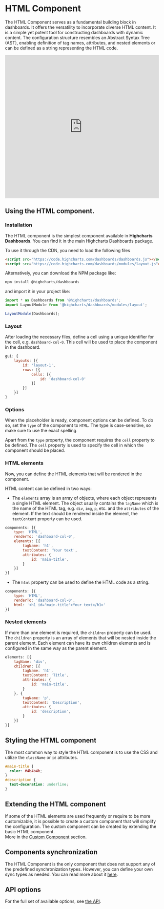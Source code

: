 # HTML Component

The HTML Component serves as a fundamental building block in dashboards. It offers the versatility to incorporate diverse HTML content. It is a simple yet potent tool for constructing dashboards with dynamic content. The configuration structure resembles an Abstract Syntax Tree (AST), enabling definition of tag names, attributes, and nested elements or can be defined as a string representing the HTML code.

<iframe style="width: 100%; height: 470px; border: none;" src='https://www.highcharts.com/samples/embed/dashboards/components/component-html' allow="fullscreen"></iframe>

## Using the HTML component.

### Installation
The HTML component is the simplest component available in **Highcharts Dashboards**. You can find it in the main Highcharts Dashboards package.  

To use it through the CDN, you need to load the following files

```html
<script src="https://code.highcharts.com/dashboards/dashboards.js"></script>
<script src="https://code.highcharts.com/dashboards/modules/layout.js"></script>
```

Alternatively, you can download the NPM package like:
```bash
npm install @highcharts/dashboards
```
and import it in your project like:
```js
import * as Dashboards from '@highcharts/dashboards';
import LayoutModule from '@highcharts/dashboards/modules/layout';

LayoutModule(Dashboards);
```

### Layout
After loading the necessary files, define a cell using a unique identifier for the cell, e.g. `dashboard-col-0`. This cell will be used to place the component in the dashboard.

```js
gui: {
    layouts: [{
        id: 'layout-1',
        rows: [{
            cells: [{
                id: 'dashboard-col-0'
            }]
        }]
    }]
}
```

### Options
When the placeholder is ready, component options can be defined. To do so, set the `type` of the component to `HTML`. The type is case-sensitive, so make sure to use the exact spelling.

Apart from the `type` property, the component requires the `cell` property to be defined. The `cell` property is used to specify the cell in which the component should be placed.

### HTML elements
Now, you can define the HTML elements that will be rendered in the component.  

HTML content can be defined in two ways:
- The `elements` array is an array of objects, where each object represents a single HTML element. The object usually contains the `tagName` which is the name of the HTML tag, e.g. `div`, `img`, `p`, etc. and the `attributes` of the element. If the text should be rendered inside the element, the `textContent` property can be used.

```js
components: [{
    type: 'HTML',
    renderTo: 'dashboard-col-0',
    elements: [{
        tagName: 'h1',
        textContent: 'Your text',
        attributes: {
            id: 'main-title',
        }
    }]
}]
```
- The `html` property can be used to define the HTML code as a string.

```js
components: [{
    type: 'HTML',
    renderTo: 'dashboard-col-0',
    html: '<h1 id="main-title">Your text</h1>'
}]
```

### Nested elements
If more than one element is required, the `children` property can be used. The `children` property is an array of elements that will be nested inside the parent element. Each element can have its own children elements and is configured in the same way as the parent element.

```js
elements: [{
    tagName: 'div',
    children: [{
        tagName: 'h1',
        textContent: 'Title',
        attributes: {
            id: 'main-title',
        }
    }, {
        tagName: 'p',
        textContent: 'Description',
        attributes: {
            id: 'description',
        }
    }]
}]
```

## Styling the HTML component

The most common way to style the HTML component is to use the CSS and utilize the `className` or `id` attributes.
```css
#main-title {
  color: #4b4b4b;
}
#description {
  text-decoration: underline;
}
```

## Extending the HTML component

If some of the HTML elements are used frequently or require to be more customizable, it is possible to create a custom component that will simplify the configuration. The custom component can be created by extending the basic HTML component.  
More in the [Custom Component](https://www.highcharts.com/docs/dashboards/custom-component) section.

## Components synchronization

The HTML Component is the only component that does not support any of the predefined synchronization types. However, you can define your own sync types as needed. You can read more about it [here](https://www.highcharts.com/docs/dashboards/synchronize-components#custom-synchronization).

## API options
For the full set of available options, see [the API](https://api.highcharts.com/dashboards/#interfaces/Dashboards_Components_HTMLComponent_HTMLComponentOptions.Options).